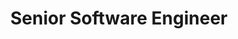 ---
  name: "Chad Calhoun"
  link: "https://twitter.com/chadmcalhoun"
  title: "Senior Software Engineer"
  affiliation: "Presdo"
---